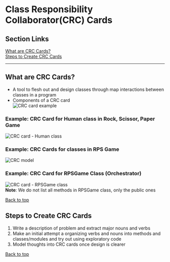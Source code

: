 # Class Responsibility Collaborator(CRC) Cards
## Section Links
[What are CRC Cards?](#what-are-crc-cards)\
[Steps to Create CRC Cards](#steps-to-create-crc-cards)

---


## What are CRC Cards?
- A tool to flesh out and design classes through map interactions between classes in a program
- Components of a CRC card\
![CRC card example](https://d1b1wr57ag5rdp.cloudfront.net/images/oop/lesson2/crc_card_components_2.jpg)

### Example: CRC Card for Human class in Rock, Scissor, Paper Game
![CRC card - Human class](https://d1b1wr57ag5rdp.cloudfront.net/images/oop/lesson2/human_crc_card.png)

### Example: CRC Cards for classes in RPS Game
![CRC model](https://d1b1wr57ag5rdp.cloudfront.net/images/oop/lesson2/crc_model.png)

### Example: CRC Card for RPSGame Class (Orchestrator)
![CRC card - RPSGame class](https://d1b1wr57ag5rdp.cloudfront.net/images/oop/lesson2/rpsgame_crc_card.png)\
**Note**: We do not list all methods in RPSGame class, only the public ones

[Back to top](#section-links)


## Steps to Create CRC Cards
1. Write a description of problem and extract major nouns and verbs
2. Make an initial attempt a organizing verbs and nouns into methods and classes/modules and try out using exploratory code
3. Model thoughts into CRC cards once design is clearer

[Back to top](#section-links)



